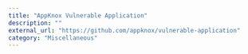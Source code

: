 ```yaml
---
title: "AppKnox Vulnerable Application"
description: ""
external_url: "https://github.com/appknox/vulnerable-application"
category: "Miscellaneous"
---
```

